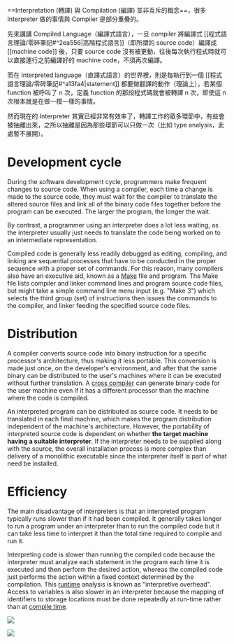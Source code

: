 ==Interpretation (轉譯) 與 Compilation (編譯) 並非互斥的概念==，很多 Interpreter 做的事情與 Compiler 是部分重疊的。

先來講講 Compiled Language（編譯式語言），一旦 compiler 將編譯式 [[程式語言理論/零碎筆記#^2ea556|高階程式語言]]（即所謂的 source code）編譯成 [[machine code]] 後，只要 source code 沒有被更動，往後每次執行程式時就可以直接運行之前編譯好的 machine code，不須再次編譯。

而在 Interpreted language（直譯式語言）的世界裡，則是每執行到一個 [[程式語言理論/零碎筆記#^a13fa4|statement]] 都要做翻譯的動作（理論上），若某個 function 被呼叫了 n 次，定義 function 的那段程式碼就會被轉譯 n 次，即使這 n 次根本就是在做一模一樣的事情。

然而現在的 Interpreter 其實已經非常有效率了，轉譯工作的眾多環節中，有些會被抽離出來，之所以抽離是因為那些環節可以只做一次（比如 type analysis，此處暫不展開）。

# Development cycle

During the software development cycle, programmers make frequent changes to source code. When using a compiler, each time a change is made to the source code, they must wait for the compiler to translate the altered source files and link all of the binary code files together before the program can be executed. The larger the program, the longer the wait.

By contrast, a programmer using an interpreter does a lot less waiting, as the interpreter usually just needs to translate the code being worked on to an intermediate representation.

Compiled code is generally less readily debugged as editing, compiling, and linking are sequential processes that have to be conducted in the proper sequence with a proper set of commands. For this reason, many compilers also have an executive aid, known as a [Make](https://en.wikipedia.org/wiki/Make_(software)) file and program. The Make file lists compiler and linker command lines and program source code files, but might take a simple command line menu input (e.g. "Make 3") which selects the third group (set) of instructions then issues the commands to the compiler, and linker feeding the specified source code files.

# Distribution

A compiler converts source code into binary instruction for a specific processor's architecture, thus making it less portable. This conversion is made just once, on the developer's environment, and after that the same binary can be distributed to the user's machines where it can be executed without further translation. A [cross compiler](https://en.wikipedia.org/wiki/Cross_compiler) can generate binary code for the user machine even if it has a different processor than the machine where the code is compiled.

An interpreted program can be distributed as source code. It needs to be translated in each final machine, which makes the program distribution independent of the machine's architecture. However, the portability of interpreted source code is dependent on whether **the target machine having a suitable interpreter**. If the interpreter needs to be supplied along with the source, the overall installation process is more complex than delivery of a monolithic executable since the interpreter itself is part of what need be installed.

# Efficiency

The main disadvantage of interpreters is that an interpreted program typically runs slower than if it had been compiled. It generally takes longer to run a program under an interpreter than to run the compiled code but it can take less time to interpret it than the total time required to compile and run it.

Interpreting code is slower than running the compiled code because the interpreter must analyze each statement in the program each time it is executed and then perform the desired action, whereas the compiled code just performs the action within a fixed context determined by the compilation. This [runtime](https://en.wikipedia.org/wiki/Run_time_(program_lifecycle_phase)) analysis is known as "interpretive overhead". Access to variables is also slower in an interpreter because the mapping of identifiers to storage locations must be done repeatedly at run-time rather than at [compile time](https://en.wikipedia.org/wiki/Compile_time).

![](<https://raw.githubusercontent.com/Jamison-Chen/KM-software/master/img/Screen Shot 2022-10-18 at 1.12.13 AM.png>)

![](<https://raw.githubusercontent.com/Jamison-Chen/KM-software/master/img/Screen Shot 2022-10-18 at 1.12.44 AM.png>)
